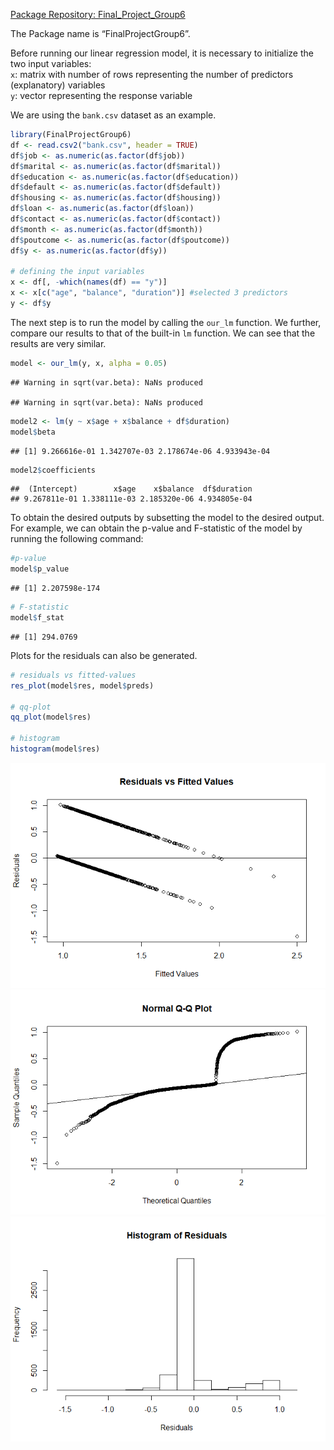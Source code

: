 
[Package Repository:
Final\_Project\_Group6](https://github.com/AU-R-Programming/Final_Project_Group6)

The Package name is “FinalProjectGroup6”.

Before running our linear regression model, it is necessary to
initialize the two input variables:  
`x`: matrix with number of rows representing the number of predictors
(explanatory) variables  
`y`: vector representing the response variable  

We are using the `bank.csv` dataset as an example.

``` r
library(FinalProjectGroup6)
df <- read.csv2("bank.csv", header = TRUE)
df$job <- as.numeric(as.factor(df$job))
df$marital <- as.numeric(as.factor(df$marital))
df$education <- as.numeric(as.factor(df$education))
df$default <- as.numeric(as.factor(df$default))
df$housing <- as.numeric(as.factor(df$housing))
df$loan <- as.numeric(as.factor(df$loan))
df$contact <- as.numeric(as.factor(df$contact))
df$month <- as.numeric(as.factor(df$month))
df$poutcome <- as.numeric(as.factor(df$poutcome))
df$y <- as.numeric(as.factor(df$y))

# defining the input variables
x <- df[, -which(names(df) == "y")]
x <- x[c("age", "balance", "duration")] #selected 3 predictors
y <- df$y 
```

The next step is to run the model by calling the `our_lm` function. We
further, compare our results to that of the built-in `lm` function. We
can see that the results are very similar.

``` r
model <- our_lm(y, x, alpha = 0.05)
```

    ## Warning in sqrt(var.beta): NaNs produced
    
    ## Warning in sqrt(var.beta): NaNs produced

``` r
model2 <- lm(y ~ x$age + x$balance + df$duration)
model$beta
```

    ## [1] 9.266616e-01 1.342707e-03 2.178674e-06 4.933943e-04

``` r
model2$coefficients
```

    ##  (Intercept)        x$age    x$balance  df$duration 
    ## 9.267811e-01 1.338111e-03 2.185320e-06 4.934805e-04

To obtain the desired outputs by subsetting the model to the desired
output. For example, we can obtain the p-value and F-statistic of the
model by running the following command:

``` r
#p-value
model$p_value
```

    ## [1] 2.207598e-174

``` r
# F-statistic
model$f_stat
```

    ## [1] 294.0769

Plots for the residuals can also be generated.

``` r
# residuals vs fitted-values
res_plot(model$res, model$preds)

# qq-plot
qq_plot(model$res)

# histogram
histogram(model$res)
```

![](README_files/figure-gfm/unnamed-chunk-4-1.png)![](README_files/figure-gfm/unnamed-chunk-4-2.png)![](README_files/figure-gfm/unnamed-chunk-4-3.png)
